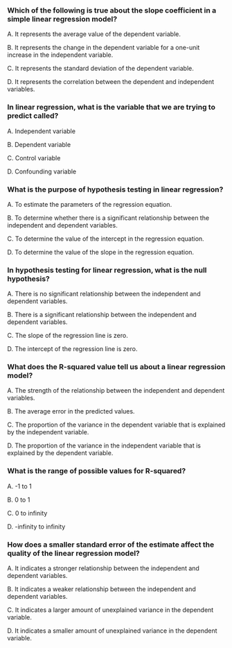 ### Which of the following is true about the slope coefficient in a simple linear regression model?

A. It represents the average value of the dependent variable.

B. It represents the change in the dependent variable for a one-unit increase in the independent variable.

C. It represents the standard deviation of the dependent variable.

D. It represents the correlation between the dependent and independent variables.

### In linear regression, what is the variable that we are trying to predict called?

A. Independent variable

B. Dependent variable

C. Control variable

D. Confounding variable

### What is the purpose of hypothesis testing in linear regression?

A. To estimate the parameters of the regression equation.

B. To determine whether there is a significant relationship between the independent and dependent variables.

C. To determine the value of the intercept in the regression equation.

D. To determine the value of the slope in the regression equation.

### In hypothesis testing for linear regression, what is the null hypothesis?

A. There is no significant relationship between the independent and dependent variables.

B. There is a significant relationship between the independent and dependent variables.

C. The slope of the regression line is zero.

D. The intercept of the regression line is zero.

### What does the R-squared value tell us about a linear regression model?

A. The strength of the relationship between the independent and dependent variables.

B. The average error in the predicted values.

C. The proportion of the variance in the dependent variable that is explained by the independent variable.

D. The proportion of the variance in the independent variable that is explained by the dependent variable.

### What is the range of possible values for R-squared?

A. -1 to 1

B. 0 to 1

C. 0 to infinity

D. -infinity to infinity

### How does a smaller standard error of the estimate affect the quality of the linear regression model?

A. It indicates a stronger relationship between the independent and dependent variables.

B. It indicates a weaker relationship between the independent and dependent variables.

C. It indicates a larger amount of unexplained variance in the dependent variable.

D. It indicates a smaller amount of unexplained variance in the dependent variable.
